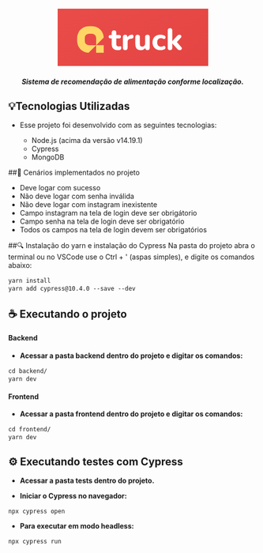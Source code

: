 <center>

![Logo](https://raw.githubusercontent.com/eduardacf/qtruck-bootcamp-cypress/master/img/logo.png)

 <h5>Sistema de recomendação de alimentação conforme localização.</h5>

</center>

## 💡Tecnologias Utilizadas
- Esse projeto foi desenvolvido com as seguintes tecnologias:

	- Node.js (acima da versão v14.19.1)
	- Cypress
	- MongoDB
	
##📰 Cenários implementados no projeto
- Deve logar com sucesso
- Não deve logar com senha inválida
- Não deve logar com instagram inexistente
- Campo instagram na tela de login deve ser obrigátorio
- Campo senha na tela de login deve ser obrigatório
- Todos os campos na tela de login devem ser obrigatórios

##🔍 Instalação do yarn e instalação do Cypress
Na pasta do projeto abra o terminal ou no VSCode use o Ctrl + ' (aspas simples), e digite os comandos abaixo:

```
yarn install
yarn add cypress@10.4.0 --save --dev
```


## ☕ Executando o projeto

#### Backend
- **Acessar a pasta backend dentro do projeto e digitar os comandos:**
```
cd backend/
yarn dev
```


#### Frontend
- **Acessar a pasta frontend dentro do projeto e digitar os comandos:**
```
cd frontend/
yarn dev
```

## ⚙️ Executando testes com Cypress 
- **Acessar a pasta tests dentro do projeto.**

- **Iniciar o Cypress no navegador:**
```
npx cypress open
```

- **Para executar em modo headless:**
```
npx cypress run
```
